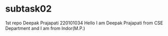 # subtask02
1st repo
Deepak Prajapati
220101034 
Hello I am Deepak Prajapati from CSE Department and
I am from Indor(M.P.)

